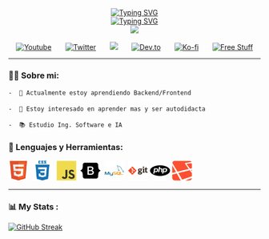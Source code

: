 <div id="header" align="center">
    <div>
        <a href="https://git.io/typing-svg"><img src="https://readme-typing-svg.demolab.com?font=Fira+Code&weight=900&size=22&duration=01&pause=1000&color=00D9F7&background=CB218F00&center=true&vCenter=true&multiline=true&repeat=false&width=435&lines=Adriel+Louis" alt="Typing SVG" /></a>
    </div>
    <div>
        <a href="https://git.io/typing-svg"><img src="https://readme-typing-svg.demolab.com?font=Fira+Code&weight=800&size=30&duration=4998&pause=1000&color=2925F7&background=CB218F00&center=true&vCenter=true&width=435&lines=Hola+%F0%9F%91%8B;Soy+programador+Full-Stack" alt="Typing SVG" /></a>    </div>
    <img src="https://media.giphy.com/media/zOvBKUUEERdNm/giphy.gif" width="200" >
    <p align="center">
        <a href="https://www.youtube.com/c/DevProTips"><img width="32px" alt="Youtube" title="Youtube" src="https://i.imgur.com/qiXu7b2.png"/></a>
        &#8287;&#8287;&#8287;&#8287;&#8287;
        <a href="https://twitter.com/DenverCoder1"><img width="32px" alt="Twitter" title="Twitter" src="https://i.imgur.com/OXZM1L6.png"/></a>
        &#8287;&#8287;&#8287;&#8287;&#8287;
        <a href="https://discord.gg/fPrdqh3Zfu" alt="Discord" title="Dev Pro Tips Discord Server"><img width="32px" src="https://i.imgur.com/OViZO8J.png"/></a>
        &#8287;&#8287;&#8287;&#8287;&#8287;
        <a href="https://dev.to/denvercoder1"><img width="32px" alt="Dev.to" title="DenverCoder1 Dev.to" src="https://i.imgur.com/mVm29vK.png"></a>
        &#8287;&#8287;&#8287;&#8287;&#8287;
        <a href="https://ko-fi.com/jlawrence"><img width="32px" alt="Ko-fi" title="Buy me a coffee" src="https://i.imgur.com/PpLeD3K.png"/></a>
        &#8287;&#8287;&#8287;&#8287;&#8287;
        <a href="http://eyl327.mywebcommunity.org/promos/"><img width="32px" alt="Free Stuff" title="Free gifts for you" src="https://i.imgur.com/0uVwkoZ.png"/></a>
      </p>
</div>

---

### 👨‍💻 Sobre mi:

    -  📝 Actualmente estoy aprendiendo Backend/Frontend

    -  📖 Estoy interesado en aprender mas y ser autodidacta

    -  📚 Estudio Ing. Software e IA

<div>
    <div align="left">
        <h3>🔨 Lenguajes y Herramientas:</h3>
        <div>
            <img src="https://github.com/devicons/devicon/blob/master/icons/html5/html5-original.svg" title="HTML5" alt="HTML" width="40" height="40"/>&nbsp;
            <img src="https://github.com/devicons/devicon/blob/master/icons/css3/css3-plain-wordmark.svg"  title="CSS3" alt="CSS" width="40" height="40"/>&nbsp;
            <img src="https://github.com/devicons/devicon/blob/master/icons/javascript/javascript-original.svg" title="JavaScript" alt="JavaScript" width="40" height="40"/>&nbsp;
            <img src="https://github.com/devicons/devicon/blob/master/icons/bootstrap/bootstrap-plain.svg" title="Bootstrap" alt="Bootstrap" width="40" height="40"/>&nbsp;
            <img src="https://github.com/devicons/devicon/blob/master/icons/mysql/mysql-original-wordmark.svg" title="MySQL"  alt="MySQL" width="40" height="40"/>&nbsp;
            <img src="https://github.com/devicons/devicon/blob/master/icons/git/git-original-wordmark.svg" title="Git" **alt="Git" width="40" height="40"/>
            <img src="https://github.com/devicons/devicon/blob/master/icons/php/php-plain.svg" title="Git" **alt="Git" width="40" height="40"/>
            <img src="https://github.com/devicons/devicon/blob/master/icons/laravel/laravel-plain.svg" title="Git" **alt="Git" width="40" height="40"/>
          </div>
    </div>
</div>

---

### 📊 My Stats :

[![GitHub Streak](http://github-readme-streak-stats.herokuapp.com?user=Adriel&theme=dark&hide_border=true&border_radius=5.3&locale=es)](https://git.io/streak-stats)

